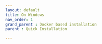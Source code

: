 ```yaml
---
layout: default
title: On Windows 
nav_order: 1
grand_parent : Docker based installation
parent : Quick Installation

---
```


